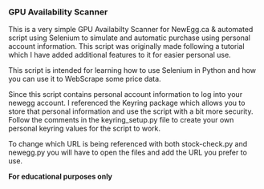 <h3>GPU Availability Scanner</h3>
This is a very simple GPU Availabilty Scanner for NewEgg.ca & automated script using Selenium to simulate and automatic purchase using personal account information. This script was originally made following a tutorial which I have added additional features to it for easier personal use.

This script is intended for learning how to use Selenium in Python and how you can use it to WebScrape some price data.

Since this script contains personal account information to log into your newegg account. I referenced the Keyring package which allows you to store that personal information and use the script with a bit more security. Follow the comments in the keyring_setup.py file to create your own personal keyring values for the script to work.

To change which URL is being referenced with both stock-check.py and newegg.py you will have to open the files and add the URL you prefer to use. 

<b>For educational purposes only</b>
